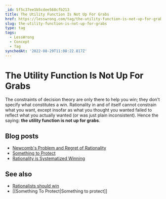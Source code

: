 ```yaml
---
_id: 5f5c37ee1b5cdee568cfb213
title: The Utility Function Is Not Up For Grabs
href: https://lesswrong.com/tag/the-utility-function-is-not-up-for-grabs
slug: the-utility-function-is-not-up-for-grabs
type: tag
tags:
  - LessWrong
  - Concept
  - Tag
synchedAt: '2022-08-29T11:08:22.817Z'
---
```

# The Utility Function Is Not Up For Grabs

The constraints of decision theory are only there to help you win; they don't specify what constitutes a win. Rationality in and of itself cannot constrain what you want, except insofar as what you thought you wanted failed to reflect what you actually wanted (or was just plain inconsistent). Hence the saying: **the utility function is not up for grabs**.

## Blog posts

- [Newcomb's Problem and Regret of Rationality](http://lesswrong.com/lw/nc/newcombs_problem_and_regret_of_rationality/)
- [Something to Protect](http://lesswrong.com/lw/nb/something_to_protect/)
- [Rationality is Systematized Winning](http://lesswrong.com/lw/7i/rationality_is_systematized_winning/)

## See also

- [Rationalists should win](https://wiki.lesswrong.com/wiki/Rationalists_should_win)
- [[Something To Protect|Something to protect]]